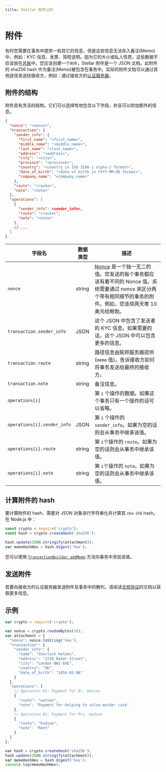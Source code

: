 ```yaml
---
title: Stellar 附件公约
---
```


# 附件

有时您需要在事务中提供一些其它的信息，但是这些信息无法存入备注(Memo)中，例如：KYC 信息、发票、简短说明。因为它的大小或私人性质，这些数据不应该放在[总账](./concepts/ledger.md)中。您应该创建一个`附件`，Stellar 附件是一个 JSON 文档。此附件的 sha256 hash 作为备注(Memo)被包含在事务中。实际的附件文档可以通过其他途径发送给接收方，例如：通过接收方的[认证服务器](./compliance-protocol.md)。

## 附件的结构

附件具有灵活的结构。它们可以选择性地包含以下字段，并且可以附加额外的信息。

```json
{
  "nonce": "<nonce>",
  "transaction": {
    "sender_info": {
      "first_name": "<first_name>",
      "middle_name": "<middle_name>",
      "last_name": "<last_name>",
      "address": "<address>",
      "city": "<city>",
      "province": "<province>",
      "country": "<country in ISO 3166-1 alpha-2 format>",
      "date_of_birth": "<date of birth in YYYY-MM-DD format>",
      "company_name": "<company_name>"
    },
    "route": "<route>",
    "note": "<note>"
  },
  "operations": [
    {
      "sender_info": <sender_info>,
      "route": "<route>",
      "note": "<note>"
    },
    // ...
  ]
}
```

字段名 | 数据类型 | 描述 
-----|-----------|------------
`nonce` | string | [Nonce](https://en.wikipedia.org/wiki/Cryptographic_nonce) 是一个独一无二的值。您发送的每个事务都应该有着不同的 Nonce 值。系统需要通过 nonce 来区分两个带有相同细节的事务的附件。例如，您连续两天寄 10 美元给鲍勃。 
`transaction.sender_info` | JSON | 这个 JSON 中包含了发送者的 KYC 信息。如果需要的话，这个 JSON 中可以包含更多的信息。 
`transaction.route` | string | 路径信息由联邦服务器提供(`memo` 值)。告诉接收方如何将事务发送给最终的接收方。 
`transaction.note` | string | 备注信息。 
`operations[i]` | | 第 `i` 个操作的数据。如果这个事务只有一个操作的话可以省略。 
`operations[i].sender_info` | JSON | 第 `i` 个操作的 `sender_info`。如果为空的话则会从事务中继承该值。 
`operations[i].route` | string | 第 `i`个操作的 `route`。如果为空的话则会从事务中继承该值。 
`operations[i].note` | string | 第 `i`个操作的 `note`。如果为空的话则会从事务中继承该值。 

## 计算附件的 hash

要计算附件的 hash，需要对 JSON 对象进行字符串化并计算其 `sha-256` hash。在 Node.js 中：

```js
const crypto = require('crypto');
const hash = crypto.createHash('sha256');

hash.update(JSON.stringify(attachment));
var memoHashHex = hash.digest('hex');
```

您可以使用 [`TransactionBuilder.addMemo`](http://stellar.github.io/js-stellar-base/TransactionBuilder.html#addMemo) 方法向事务中添加该值。

## 发送附件

若要向接收方的认证服务器发送附件及事务中的散列，请阅读[合规协议](./compliance-protocol.md)的文档以获取更多信息。

## 示例

```js
var crypto = require('crypto');

var nonce = crypto.randomBytes(16);
var attachment = {
  "nonce": nonce.toString('hex'),
  "transaction": {
    "sender_info": {
      "name": "Sherlock Holmes",
      "address": "221B Baker Street",
      "city": "London NW1 6XE",
      "country": "UK",
      "date_of_birth": "1854-01-06"
    }
  },
  "operations": [
    // Operation #1: Payment for Dr. Watson
    {
      "route": "watson",
      "note": "Payment for helping to solve murder case"
    },
    // Operation #2: Payment for Mrs. Hudson
    {
      "route": "hudson",
      "note": "Rent"
    }
  ]
};

var hash = crypto.createHash('sha256');
hash.update(JSON.stringify(attachment));
var memoHashHex = hash.digest('hex');
console.log(memoHashHex);
```
